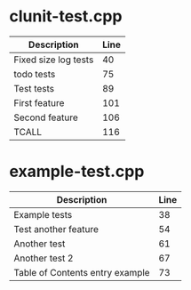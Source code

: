 
# clunit-test.cpp
| Description | Line |
|-------------|------|
| Fixed size log tests | 40 |
| todo tests | 75 |
| Test tests | 89 |
| First feature | 101 |
| Second feature | 106 |
| TCALL | 116 |

# example-test.cpp
| Description | Line |
|-------------|------|
| Example tests | 38 |
| Test another feature | 54 |
| Another test | 61 |
| Another test 2 | 67 |
| Table of Contents entry example | 73 |
